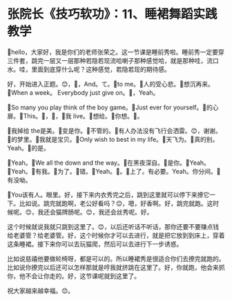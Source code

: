 # 张院长《技巧软功》：11、睡裙舞蹈实践教学

🎼hello，大家好，我是你们的老师张荣之。这一节课是睡前秀啦。睡前秀一定要穿三件套，跳完一层又一层那种若隐若现流哈喇子那种感觉哈，就是那种哇，流口水。哇，里面到底穿什么呢？这种感觉，若隐若现的期待感。

好，开始进入正题。😊，🎼，And。て。🎼to me。🎼人的受心悲。🎼想沉再来。🎼When a week。 Everybody just give on。🎼，Yeah。

🎼So many you play think of the boy game。🎼Just ever for yourself。🎼的心扉。🎼This。🎼，🎼，🎼我 live。🎼想给。🎼你想。🎼。

🎼我掉给 the是美。🎼变是你。🎼不管的。🎼有人办法没有飞行会洒雷。😊，谢谢。🎼的梦里。🎼我就是宝贝。🎼Only wish to best in my life。🎼天飞为。🎼真的别。Yeah。🎼的是。

🎼Yeah。🎼We all the down and the way。🎼在黑夜深自。🎼是你。🎼Yeah。🎼Yeah。🎼有我。🎼为了。🎼错。🎼Yeah。🎼。🎼上了。有必要。Yeah。你分间。🎼有没呦。

🎼You该有人。眼里。好，接下来内衣秀完之后，跳到这里就可以停下来撩它一下。比如说。跳完就跑啊，老公好看吗？😊，嗯，好香啊。好，跳完就跑。这时候呢。😊，我还会猫牌肠呢。😊，我还会丝秀呢。好。

这个时候就说我就只跳到这里了。😊，以后还听话不听话，那你还要不要赚点钱给老婆管？给老婆管。好，这个时候你才可以去进行，就是把它放到到床上，穿着这条睡裙。接下来你可以去玩猫爬，然后可以去进行下一步诱惑。

比如说慈禧他要做轮椅呀，都是可以的。所以睡裙秀是很适合你们去撩完就跑的。比如说你撩完以后还可以怎样那就是哼我就挤跳在这里了。好，你就跑，他会来抓你，他不会让你走的。好，这节课呢就到这里了。

祝大家越来越幸福。😊。